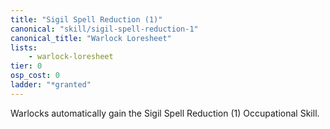 ```yaml
---
title: "Sigil Spell Reduction (1)"
canonical: "skill/sigil-spell-reduction-1"
canonical_title: "Warlock Loresheet"
lists:
    - warlock-loresheet
tier: 0
osp_cost: 0
ladder: "*granted"
---
```

Warlocks automatically gain the Sigil Spell Reduction (1) Occupational Skill.